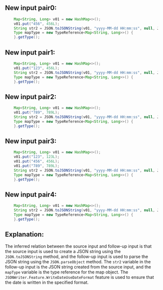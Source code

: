 ## New input pair0:
```java
    Map<String, Long> v01 = new HashMap<>();
    v01.put("456", 456L);
    String str2 = JSON.toJSONString(v01, "yyyy-MM-dd HH:mm:ss", null, JSONWriter.Feature.WriteDateUseDateFormat);
    Type mapType = new TypeReference<Map<String, Long>>() {
    }.getType();
```

## New input pair1:
```java
    Map<String, Long> v01 = new HashMap<>();
    v01.put("123", 456L);
    String str2 = JSON.toJSONString(v01, "yyyy-MM-dd HH:mm:ss", null, JSONWriter.Feature.WriteDateUseDateFormat);
    Type mapType = new TypeReference<Map<String, Long>>() {
    }.getType();
```

## New input pair2:
```java
    Map<String, Long> v01 = new HashMap<>();
    v01.put("789", 789L);
    String str2 = JSON.toJSONString(v01, "yyyy-MM-dd HH:mm:ss", null, JSONWriter.Feature.WriteDateUseDateFormat);
    Type mapType = new TypeReference<Map<String, Long>>() {
    }.getType();
```

## New input pair3:
```java
    Map<String, Long> v01 = new HashMap<>();
    v01.put("123", 123L);
    v01.put("456", 456L);
    v01.put("789", 789L);
    String str2 = JSON.toJSONString(v01, "yyyy-MM-dd HH:mm:ss", null, JSONWriter.Feature.WriteDateUseDateFormat);
    Type mapType = new TypeReference<Map<String, Long>>() {
    }.getType();
```

## New input pair4:
```java
    Map<String, Long> v01 = new HashMap<>();
    String str2 = JSON.toJSONString(v01, "yyyy-MM-dd HH:mm:ss", null, JSONWriter.Feature.WriteDateUseDateFormat);
    Type mapType = new TypeReference<Map<String, Long>>() {
    }.getType();
```

## Explanation:
The inferred relation between the source input and follow-up input is that the source input is used to create a JSON string using the `JSON.toJSONString` method, and the follow-up input is used to parse the JSON string using the `JSON.parseObject` method. The `str2` variable in the follow-up input is the JSON string created from the source input, and the `mapType` variable is the type reference for the map object. The `JSONWriter.Feature.WriteDateUseDateFormat` feature is used to ensure that the date is written in the specified format.

